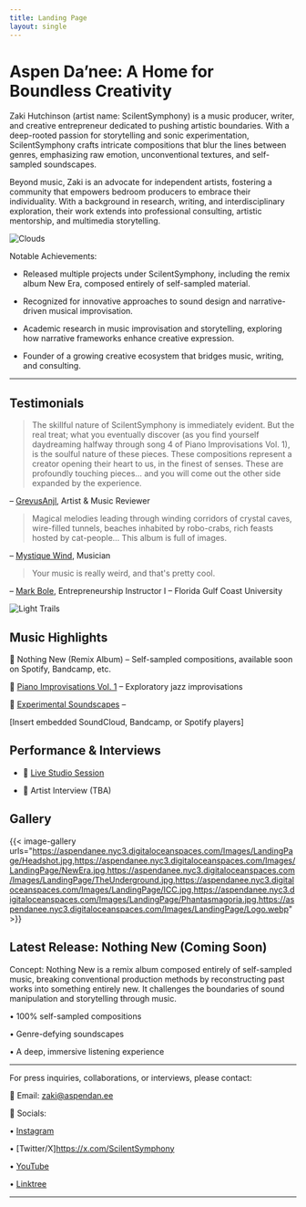 ```yaml
---
title: Landing Page
layout: single
---
```


# Aspen Da’nee: A Home for Boundless Creativity

Zaki Hutchinson (artist name: ScilentSymphony) is a music producer, writer, and creative entrepreneur dedicated to pushing artistic boundaries. With a deep-rooted passion for storytelling and sonic experimentation, ScilentSymphony crafts intricate compositions that blur the lines between genres, emphasizing raw emotion, unconventional textures, and self-sampled soundscapes.

  

Beyond music, Zaki is an advocate for independent artists, fostering a community that empowers bedroom producers to embrace their individuality. With a background in research, writing, and interdisciplinary exploration, their work extends into professional consulting, artistic mentorship, and multimedia storytelling.

![Clouds](https://aspendanee.nyc3.digitaloceanspaces.com/Images/LandingPage/IMG_8840%20thumb.webp)

Notable Achievements:

- Released multiple projects under ScilentSymphony, including the remix album New Era, composed entirely of self-sampled material.

- Recognized for innovative approaches to sound design and narrative-driven musical improvisation.

- Academic research in music improvisation and storytelling, exploring how narrative frameworks enhance creative expression.

- Founder of a growing creative ecosystem that bridges music, writing, and consulting.

- - -

## Testimonials

  

> The skillful nature of ScilentSymphony is immediately evident. But the real treat; what you eventually discover (as you find yourself daydreaming halfway through song 4 of Piano Improvisations Vol. 1), is the soulful nature of these pieces. These compositions represent a creator opening their heart to us, in the finest of senses. These are profoundly touching pieces… and you will come out the other side expanded by the experience.

  

– [GrevusAnjl](https://soundcloud.com/grevusanjl), Artist & Music Reviewer

  

> Magical melodies leading through winding corridors of crystal caves, wire-filled tunnels, beaches inhabited by robo-crabs, rich feasts hosted by cat-people… This album is full of images.

  

– [Mystique Wind](https://soundcloud.com/mystique_wind), Musician

> Your music is really weird, and that's pretty cool.

– [Mark Bole](https://www.linkedin.com/in/markbole1), Entrepreneurship Instructor I – Florida Gulf Coast University

<!-- • [Musician’s Name], [Professional Role] • [Industry Mentor], [Affiliation] -->

![Light Trails](https://aspendanee.nyc3.digitaloceanspaces.com/Images/LandingPage/IMG_8859.webp)

## Music Highlights

  

🎵 Nothing New (Remix Album) – Self-sampled compositions, available soon on Spotify, Bandcamp, etc.

🎵 [Piano Improvisations Vol. 1](https://distrokid.com/hyperfollow/scilentsymphony/piano-improvisations-vol-1-minor) – Exploratory jazz improvisations

🎵 [Experimental Soundscapes](https://distrokid.com/hyperfollow/scilentsymphony/future-2) – 

[Insert embedded SoundCloud, Bandcamp, or Spotify players]

  

## Performance & Interviews

  

- 🎥 [Live Studio Session](https://youtu.be/kBiZmcoUyLY)

- 🎥 Artist Interview (TBA)

## Gallery

  

{{< image-gallery urls="https://aspendanee.nyc3.digitaloceanspaces.com/Images/LandingPage/Headshot.jpg,https://aspendanee.nyc3.digitaloceanspaces.com/Images/LandingPage/NewEra.jpg,https://aspendanee.nyc3.digitaloceanspaces.com/Images/LandingPage/TheUnderground.jpg,https://aspendanee.nyc3.digitaloceanspaces.com/Images/LandingPage/ICC.jpg,https://aspendanee.nyc3.digitaloceanspaces.com/Images/LandingPage/Phantasmagoria.jpg,https://aspendanee.nyc3.digitaloceanspaces.com/Images/LandingPage/Logo.webp" >}}

  

## Latest Release: Nothing New (Coming Soon)

  

Concept: Nothing New is a remix album composed entirely of self-sampled music, breaking conventional production methods by reconstructing past works into something entirely new. It challenges the boundaries of sound manipulation and storytelling through music.

• 100% self-sampled compositions

• Genre-defying soundscapes

• A deep, immersive listening experience

- - -

  

For press inquiries, collaborations, or interviews, please contact:

📧 Email: zaki@aspendan.ee

📱 Socials:

• [Instagram](https://www.instagram.com/scilentsymphony/)

• [Twitter/X]https://x.com/ScilentSymphony

• [YouTube](https://www.youtube.com/channel/UCXvTUpGL0ytl5dnAEKI6Y3Q)

• [Linktree](https://linktr.ee/scilentsymphony)

  

- - -